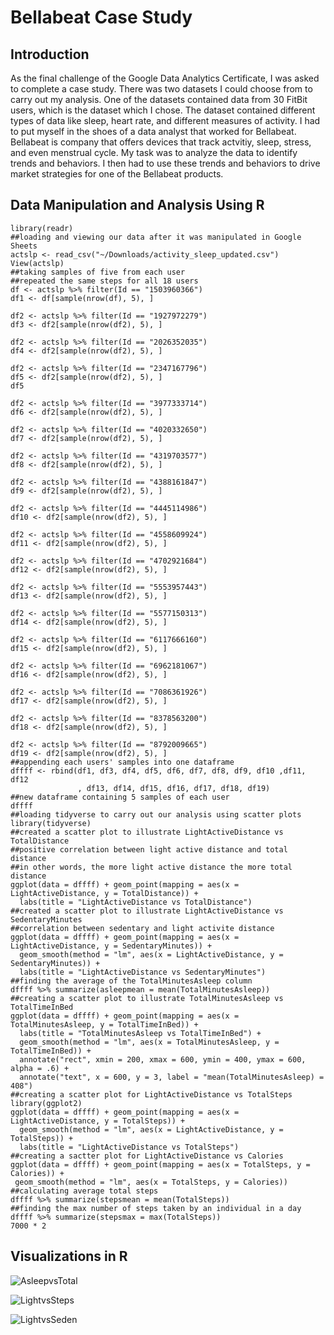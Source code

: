 <h1> Bellabeat Case Study</h1>

<h2> Introduction</h2>
As the final challenge of the Google Data Analytics Certificate, I was asked to complete a case study. There was two datasets I could choose from to carry out my analysis. One of the datasets contained data from 30 FitBit users, which is the dataset which I chose. The dataset contained different types of data like sleep, heart rate, and different measures of activity. I had to put myself in the shoes of a data analyst that worked for Bellabeat. Bellabeat is company that offers devices that track actvitiy, sleep, stress, and even menstrual cycle. My task was to analyze the data to identify trends and behaviors. I then had to use these trends and behaviors to drive market strategies for one of the Bellabeat products.
  
<h2> Data Manipulation and Analysis Using R</h2>

````##loading readr to be able to read a csv file
library(readr)
##loading and viewing our data after it was manipulated in Google Sheets
actslp <- read_csv("~/Downloads/activity_sleep_updated.csv")
View(actslp)
##taking samples of five from each user
##repeated the same steps for all 18 users
df <- actslp %>% filter(Id == "1503960366")
df1 <- df[sample(nrow(df), 5), ]

df2 <- actslp %>% filter(Id == "1927972279")
df3 <- df2[sample(nrow(df2), 5), ]
 
df2 <- actslp %>% filter(Id == "2026352035")
df4 <- df2[sample(nrow(df2), 5), ]

df2 <- actslp %>% filter(Id == "2347167796")
df5 <- df2[sample(nrow(df2), 5), ]
df5

df2 <- actslp %>% filter(Id == "3977333714")
df6 <- df2[sample(nrow(df2), 5), ]

df2 <- actslp %>% filter(Id == "4020332650")
df7 <- df2[sample(nrow(df2), 5), ] 

df2 <- actslp %>% filter(Id == "4319703577")
df8 <- df2[sample(nrow(df2), 5), ]
 
df2 <- actslp %>% filter(Id == "4388161847")
df9 <- df2[sample(nrow(df2), 5), ]

df2 <- actslp %>% filter(Id == "4445114986")
df10 <- df2[sample(nrow(df2), 5), ]

df2 <- actslp %>% filter(Id == "4558609924")
df11 <- df2[sample(nrow(df2), 5), ]

df2 <- actslp %>% filter(Id == "4702921684")
df12 <- df2[sample(nrow(df2), 5), ]

df2 <- actslp %>% filter(Id == "5553957443")
df13 <- df2[sample(nrow(df2), 5), ]

df2 <- actslp %>% filter(Id == "5577150313")
df14 <- df2[sample(nrow(df2), 5), ]

df2 <- actslp %>% filter(Id == "6117666160")
df15 <- df2[sample(nrow(df2), 5), ]

df2 <- actslp %>% filter(Id == "6962181067")
df16 <- df2[sample(nrow(df2), 5), ]

df2 <- actslp %>% filter(Id == "7086361926")
df17 <- df2[sample(nrow(df2), 5), ]

df2 <- actslp %>% filter(Id == "8378563200")
df18 <- df2[sample(nrow(df2), 5), ]

df2 <- actslp %>% filter(Id == "8792009665")
df19 <- df2[sample(nrow(df2), 5), ]
##appending each users' samples into one dataframe
dffff <- rbind(df1, df3, df4, df5, df6, df7, df8, df9, df10 ,df11, df12
               , df13, df14, df15, df16, df17, df18, df19)
##new dataframe containing 5 samples of each user
dffff
##loading tidyverse to carry out our analysis using scatter plots
library(tidyverse)
##created a scatter plot to illustrate LightActiveDistance vs TotalDistance
##positive correlation between light active distance and total distance
##in other words, the more light active distance the more total distance
ggplot(data = dffff) + geom_point(mapping = aes(x = LightActiveDistance, y = TotalDistance)) + 
  labs(title = "LightActiveDistance vs TotalDistance")
##created a scatter plot to illustrate LightActiveDistance vs SedentaryMinutes
##correlation between sedentary and light activite distance
ggplot(data = dffff) + geom_point(mapping = aes(x = LightActiveDistance, y = SedentaryMinutes)) +
  geom_smooth(method = "lm", aes(x = LightActiveDistance, y = SedentaryMinutes)) +
  labs(title = "LightActiveDistance vs SedentaryMinutes")
##finding the average of the TotalMinutesAsleep column
dffff %>% summarize(asleepmean = mean(TotalMinutesAsleep))
##creating a scatter plot to illustrate TotalMinutesAsleep vs TotalTimeInBed
ggplot(data = dffff) + geom_point(mapping = aes(x = TotalMinutesAsleep, y = TotalTimeInBed)) +
  labs(title = "TotalMinutesAsleep vs TotalTimeInBed") + 
  geom_smooth(method = "lm", aes(x = TotalMinutesAsleep, y = TotalTimeInBed)) +
  annotate("rect", xmin = 200, xmax = 600, ymin = 400, ymax = 600, alpha = .6) +
  annotate("text", x = 600, y = 3, label = "mean(TotalMinutesAsleep) = 408")
##creating a scatter plot for LightActiveDistance vs TotalSteps
library(ggplot2)
ggplot(data = dffff) + geom_point(mapping = aes(x = LightActiveDistance, y = TotalSteps)) +
  geom_smooth(method = "lm", aes(x = LightActiveDistance, y = TotalSteps)) +
  labs(title = "LightActiveDistance vs TotalSteps") 
##creating a sactter plot for LightActiveDistance vs Calories
ggplot(data = dffff) + geom_point(mapping = aes(x = TotalSteps, y = Calories)) +
 geom_smooth(method = "lm", aes(x = TotalSteps, y = Calories)) 
##calculating average total steps
dffff %>% summarize(stepsmean = mean(TotalSteps))
##finding the max number of steps taken by an individual in a day
dffff %>% summarize(stepsmax = max(TotalSteps))
7000 * 2
````

<h2> Visualizations in R</h2>

![AsleepvsTotal](https://github.com/jdlcrubio/Bellabeat/assets/147890371/324bb643-bfaa-4c9b-846e-3ec576098ade)

![LightvsSteps](https://github.com/jdlcrubio/Bellabeat/assets/147890371/9c3c93ac-27b1-47ab-b8dc-74dcab77b55e)

![LightvsSeden](https://github.com/jdlcrubio/Bellabeat/assets/147890371/f536cc44-5b56-406e-adcb-b4abf4ad0720)





